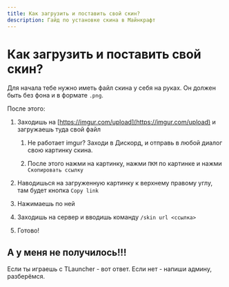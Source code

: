 ```yaml
---
title: Как загрузить и поставить свой скин?
description: Гайд по установке скина в Майнкрафт
---
```


# Как загрузить и поставить свой скин?

Для начала тебе нужно иметь файл скина у себя на руках. Он должен быть без фона и в формате `.png`.

После этого:

1. Заходишь на [https://imgur.com/upload](https://imgur.com/upload) и загружаешь туда свой файл

    1. Не работает imgur? Заходи в Дискорд, и отправь в любой диалог свою картинку скина.

    2. После этого нажми на картинку, нажми `ПКМ` по картинке и нажми `Скопировать ссылку`

2. Наводишься на загруженную картинку к верхнему правому углу, там будет кнопка `Copy link`

3. Нажимаешь по ней

4. Заходишь на сервер и вводишь команду `/skin url <ссылка>`

5. Готово!

## А у меня не получилось!!!

Если ты играешь с TLauncher - вот ответ. Если нет - напиши админу, разберёмся.